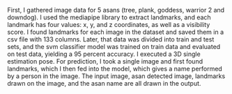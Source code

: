First, I gathered image data for 5 asans (tree, plank, goddess, warrior 2 and downdog). I used the mediapipe library to extract landmarks, 
and each landmark has four values: x, y, and z coordinates, as well as a visibility score. I found landmarks for each image in the dataset 
and saved them in a csv file with 133 columns. Later, that data was divided into train and test sets, and the svm classifier model was trained 
on train data and evaluated on test data, yielding a 95 percent accuracy. I executed a 3D single estimation pose. For prediction, I took a 
single image and first found landmarks, which I then fed into the model, which gives a name performed by a person in the image. The input image, 
asan detected image, landmarks drawn on the image, and the asan name are all drawn in the output.
